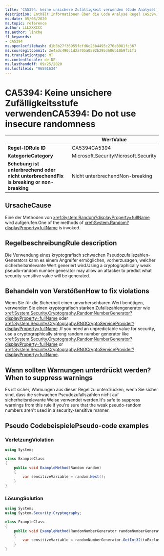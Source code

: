 ```yaml
---
title: 'CA5394: keine unsichere Zufälligkeit verwenden (Code Analyse)'
description: Enthält Informationen über die Code Analyse Regel CA5394, einschließlich der Gründe, der Behebung von Verstößen und der Zeit, zu der Sie unterdrückt werden soll.
ms.date: 05/08/2020
ms.topic: reference
author: LLLXXXCCC
ms.author: linche
f1_keywords:
- CA5394
ms.openlocfilehash: d1b5b27f36955fcfd6c25b4495c276e8981fc367
ms.sourcegitcommit: 2e4adc490c1d2a705a0592b295d606b10b9f51f1
ms.translationtype: MT
ms.contentlocale: de-DE
ms.lasthandoff: 09/25/2020
ms.locfileid: "96591634"
---
```

# <a name="ca5394-do-not-use-insecure-randomness"></a><span data-ttu-id="65e93-103">CA5394: Keine unsichere Zufälligkeitsstufe verwenden</span><span class="sxs-lookup"><span data-stu-id="65e93-103">CA5394: Do not use insecure randomness</span></span>

| | <span data-ttu-id="65e93-104">Wert</span><span class="sxs-lookup"><span data-stu-id="65e93-104">Value</span></span> |
|-|-|
| <span data-ttu-id="65e93-105">**Regel-ID**</span><span class="sxs-lookup"><span data-stu-id="65e93-105">**Rule ID**</span></span> |<span data-ttu-id="65e93-106">CA5394</span><span class="sxs-lookup"><span data-stu-id="65e93-106">CA5394</span></span>|
| <span data-ttu-id="65e93-107">**Kategorie**</span><span class="sxs-lookup"><span data-stu-id="65e93-107">**Category**</span></span> |<span data-ttu-id="65e93-108">Microsoft.Security</span><span class="sxs-lookup"><span data-stu-id="65e93-108">Microsoft.Security</span></span>|
| <span data-ttu-id="65e93-109">**Behebung ist unterbrechend oder nicht unterbrechend**</span><span class="sxs-lookup"><span data-stu-id="65e93-109">**Fix is breaking or non-breaking**</span></span> |<span data-ttu-id="65e93-110">Nicht unterbrechend</span><span class="sxs-lookup"><span data-stu-id="65e93-110">Non-breaking</span></span>|

## <a name="cause"></a><span data-ttu-id="65e93-111">Ursache</span><span class="sxs-lookup"><span data-stu-id="65e93-111">Cause</span></span>

<span data-ttu-id="65e93-112">Eine der Methoden von <xref:System.Random?displayProperty=fullName> wird aufgerufen.</span><span class="sxs-lookup"><span data-stu-id="65e93-112">One of the methods of <xref:System.Random?displayProperty=fullName> is invoked.</span></span>

## <a name="rule-description"></a><span data-ttu-id="65e93-113">Regelbeschreibung</span><span class="sxs-lookup"><span data-stu-id="65e93-113">Rule description</span></span>

<span data-ttu-id="65e93-114">Die Verwendung eines kryptografisch schwachen Pseudozufallszahlen-Generators kann es einem Angreifer ermöglichen, vorherzusagen, welcher sicherheitsrelevante Wert generiert wird.</span><span class="sxs-lookup"><span data-stu-id="65e93-114">Using a cryptographically weak pseudo-random number generator may allow an attacker to predict what security-sensitive value will be generated.</span></span>

## <a name="how-to-fix-violations"></a><span data-ttu-id="65e93-115">Behandeln von Verstößen</span><span class="sxs-lookup"><span data-stu-id="65e93-115">How to fix violations</span></span>

<span data-ttu-id="65e93-116">Wenn Sie für die Sicherheit einen unvorhersehbaren Wert benötigen, verwenden Sie einen kryptografisch starken Zufallszahlengenerator wie <xref:System.Security.Cryptography.RandomNumberGenerator?displayProperty=fullName> oder <xref:System.Security.Cryptography.RNGCryptoServiceProvider?displayProperty=fullName> .</span><span class="sxs-lookup"><span data-stu-id="65e93-116">If you need an unpredictable value for security, use a cryptographically strong random number generator like <xref:System.Security.Cryptography.RandomNumberGenerator?displayProperty=fullName> or <xref:System.Security.Cryptography.RNGCryptoServiceProvider?displayProperty=fullName>.</span></span>

## <a name="when-to-suppress-warnings"></a><span data-ttu-id="65e93-117">Wann sollten Warnungen unterdrückt werden?</span><span class="sxs-lookup"><span data-stu-id="65e93-117">When to suppress warnings</span></span>

<span data-ttu-id="65e93-118">Es ist sicher, Warnungen aus dieser Regel zu unterdrücken, wenn Sie sicher sind, dass die schwachen Pseudozufallszahlen nicht auf sicherheitsrelevante Weise verwendet werden.</span><span class="sxs-lookup"><span data-stu-id="65e93-118">It's safe to suppress warnings from this rule if you're sure that the weak pseudo-random numbers aren't used in a security-sensitive manner.</span></span>

## <a name="pseudo-code-examples"></a><span data-ttu-id="65e93-119">Pseudo Codebeispiele</span><span class="sxs-lookup"><span data-stu-id="65e93-119">Pseudo-code examples</span></span>

### <a name="violation"></a><span data-ttu-id="65e93-120">Verletzung</span><span class="sxs-lookup"><span data-stu-id="65e93-120">Violation</span></span>

```csharp
using System;

class ExampleClass
{
    public void ExampleMethod(Random random)
    {
        var sensitiveVariable = random.Next();
    }
}
```

### <a name="solution"></a><span data-ttu-id="65e93-121">Lösung</span><span class="sxs-lookup"><span data-stu-id="65e93-121">Solution</span></span>

```csharp
using System;
using System.Security.Cryptography;

class ExampleClass
{
    public void ExampleMethod(RandomNumberGenerator randomNumberGenerator, int toExclusive)
    {
        var sensitiveVariable = randomNumberGenerator.GetInt32(toExclusive);
    }
}
```
